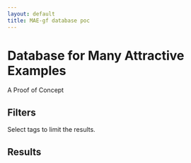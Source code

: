 ```yaml
---
layout: default
title: MAE-gf database poc
---
```


Database for Many Attractive Examples
=====================================

A Proof of Concept

Filters
-------

Select tags to limit the results.

<div id="facets"></div>

Results
-------

<div id="examples"></div>
<script src="browse.js"></script>
